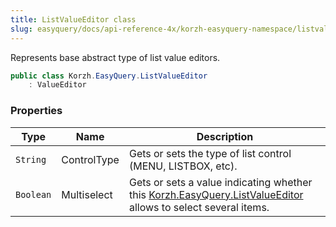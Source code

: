 ```yaml
---
title: ListValueEditor class
slug: easyquery/docs/api-reference-4x/korzh-easyquery-namespace/listvalueeditor-class
---
```



Represents base abstract type of list value editors.
```csharp
public class Korzh.EasyQuery.ListValueEditor
    : ValueEditor

```

### Properties

| Type | Name | Description | 
| --- | --- | --- | 
| `String` | ControlType | Gets or sets the type of list control (MENU, LISTBOX, etc). | 
| `Boolean` | Multiselect | Gets or sets a value indicating whether this [Korzh.EasyQuery.ListValueEditor](/api-reference-4x/korzh-easyquery-namespace/listvalueeditor-class) allows to select several items. |